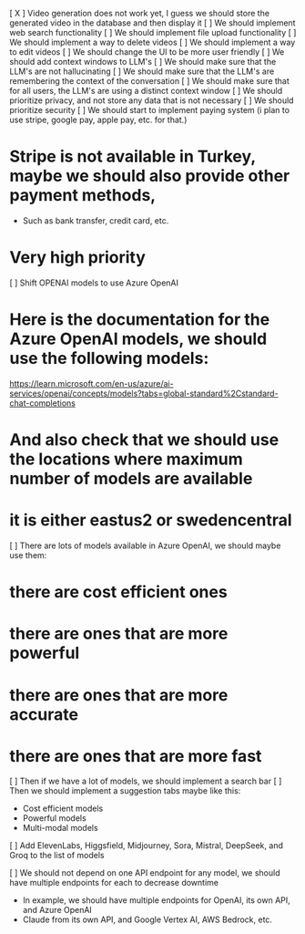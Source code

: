 [ X ] Video generation does not work yet, I guess we should store the generated video in the database and then display it
[ ] We should implement web search functionality 
[ ] We should implement file upload functionality
[ ] We should implement a way to delete videos
[ ] We should implement a way to edit videos
[ ] We should change the UI to be more user friendly
[ ] We should add context windows to LLM's 
[ ] We should make sure that the LLM's are not hallucinating
[ ] We should make sure that the LLM's are remembering the context of the conversation
[ ] We should make sure that for all users, the LLM's are using a distinct context window
[ ] We should prioritize privacy, and not store any data that is not necessary
[ ] We should prioritize security 
[ ] We should start to implement paying system (i plan to use stripe, google pay, apple pay, etc. for that.)

# Stripe is not available in Turkey, maybe we should also provide other payment methods, 
- Such as bank transfer, credit card, etc. 

# Very high priority
[ ] Shift OPENAI models to use Azure OpenAI

# Here is the documentation for the Azure OpenAI models, we should use the following models:
https://learn.microsoft.com/en-us/azure/ai-services/openai/concepts/models?tabs=global-standard%2Cstandard-chat-completions

# And also check that we should use the locations where maximum number of models are available

# it is either eastus2 or swedencentral

[ ] There are lots of models available in Azure OpenAI, we should maybe use them:

# there are cost efficient ones
# there are ones that are more powerful
# there are ones that are more accurate
# there are ones that are more fast

[ ] Then if we have a lot of models, we should implement a search bar
[ ] Then we should implement a suggestion tabs maybe like this:

- Cost efficient models
- Powerful models
- Multi-modal models

[ ] Add ElevenLabs, Higgsfield, Midjourney, Sora, Mistral, DeepSeek, and Groq to the list of models

[ ] We should not depend on one API endpoint for any model, we should have multiple endpoints for each to decrease downtime

- In example, we should have multiple endpoints for OpenAI, its own API, and Azure OpenAI
- Claude from its own API, and Google Vertex AI, AWS Bedrock, etc.